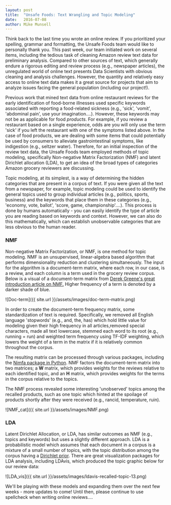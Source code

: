 ```yaml
---
layout: post
title:  "Unsafe Foods: Text Wrangling and Topic Modeling"
date:   2016-07-08
author: Mike Munsell
---
```


Think back to the last time you wrote an online review. If you prioritized your spelling, grammar and formatting, the Unsafe Foods team would like to personally thank you.  This past week, our team initiated work on several items, including the tedious task of cleaning Amazon review text data for preliminary analysis.  Compared to other sources of text, which generally endure a rigorous editing and review process (e.g., newspaper articles), the unregulated world of online text presents Data Scientists with obvious cleaning and analysis challenges.  However, the quantity and relatively easy access to online text data makes it a great source for projects that aim to analyze issues facing the general population (including our project!).

Previous work that mined text data from online restaurant reviews for the early identification of food-borne illnesses used specific keywords associated with reporting a food-related sickness (e.g., 'sick', 'vomit', 'abdominal pain', use your imagination....).  However, these keywords may not be as applicable for food *products*.  For example, if you review a restaurant based on a single experience, odds are you will only use the term 'sick' if you left the restaurant with one of the symptoms listed above.  In the case of food products, we are dealing with some items that could potentially be used by consumers to alleviate gastrointestinal symptoms, like indigestion (e.g., seltzer water).  Therefore, for an initial inspection of the review text data, the Unsafe Foods team employed methods of topic modeling, specifically Non-negative Matrix Factorization (NMF) and latent Dirichlet allocation (LDA), to get an idea of the broad types of categories Amazon grocery reviewers are discussing.

Topic modeling, at its simplest, is a way of determining the hidden categories that are present in a corpus of text.  If you were given all the text from a newspaper, for example, topic modeling could be used to identify the general topics used to group individual articles (e.g., politics, sports, business) and the keywords that place them in these categories (e.g., 'economy, vote, ballot', 'score, game, championship'....).  This process is done by humans automatically - you can easily identify the type of article you are reading based on keywords and context.  However, we can also do this mathematically, which can establish unobservable categories that are less obvious to the human reader.

### NMF

Non-negative Matrix Factorization, or NMF, is one method for topic modeling.  NMF is an unsupervised, linear-algebra based algorithm that performs dimensionality reduction and clustering simultaneously. The input for the algorithm is a document-term matrix, where each row, in our case, is a review, and each column is a term used in the grocery review corpus.  Below is a visual of a document-term matrix from [Derek Greene's great introduction article on NMF.](http://derekgreene.com/nmf-topic/)  Higher frequency of a term is denoted by a darker shade of blue.

![Doc-term]({{ site.url }}/assets/images/doc-term-matrix.png)  

In order to create the document-term frequency matrix, some standardization of text is required.  Specifically, we removed all English language 'stopwords' (e.g., and, the, has) which hold little value for modeling given their high frequency in all articles,removed special characters, made all text lowercase, stemmed each word to its root (e.g., running = run) and weighted term frequency using TF-IDF weighting, which lowers the weight of a term in the matrix if it is relatively common throughout the corpus.

The resulting matrix can be processed through various packages, including the [Nimfa package in Python](http://nimfa.biolab.si/index.html).  NMF factors the document-term matrix into two matrices; a **W** matrix, which provides weights for the reviews relative to each identified topic, and an **H** matrix, which provides weights for the terms in the corpus relative to the topics.

The NMF process revealed some interesting 'unobserved' topics among the recalled products, such as one topic which hinted at the spoilage of products shortly after they were received (e.g., rancid, temperature, ruin).

![NMF_cat]({{ site.url }}/assets/images/NMF.png)

### LDA

Latent Dirichlet Allocation, or LDA, has similar outcomes as NMF (e.g., topics and keywords) but uses a slightly different approach.  LDA is a probabilistic model which assumes that each document in a corpus is a mixture of a small number of topics, with the topic distribution among the corpus having a [Dirichlet prior](https://en.wikipedia.org/wiki/Dirichlet_distribution).  There are great visualization packages for LDA analysis, including LDAvis, which produced the topic graphic below for our review data:

![LDA_vis]({{ site.url }}/assets/images/ldavis-recalled-topic-13.png)

We'll be playing with these models and expanding them over the next few weeks - more updates to come!  Until then, please continue to use spellcheck when writing online reviews....
